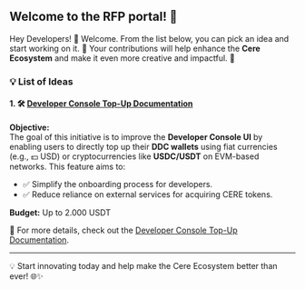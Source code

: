 ## Welcome to the RFP portal! 🎉

Hey Developers! 👋 Welcome. From the list below, you can pick an idea and start working on it. 🚀 Your contributions will help enhance the **Cere Ecosystem** and make it even more creative and impactful. 🌟

### 💡 List of Ideas

#### 1. 🛠️ [Developer Console Top-Up Documentation](https://github.com/Cerebellum-Network/cluster-apps/blob/dev/apps/developer-console/developer_console_topup.md)
**Objective:**  
The goal of this initiative is to improve the **Developer Console UI** by enabling users to directly top up their **DDC wallets** using fiat currencies (e.g., 💵 USD) or cryptocurrencies like **USDC/USDT** on EVM-based networks. This feature aims to:
- ✅ Simplify the onboarding process for developers.
- ✅ Reduce reliance on external services for acquiring CERE tokens.

**Budget:**
Up to 2.000 USDT

📄 For more details, check out the [Developer Console Top-Up Documentation](https://github.com/Cerebellum-Network/cluster-apps/blob/dev/apps/developer-console/developer_console_topup.md).

---

💡 Start innovating today and help make the Cere Ecosystem better than ever! 🌐✨
